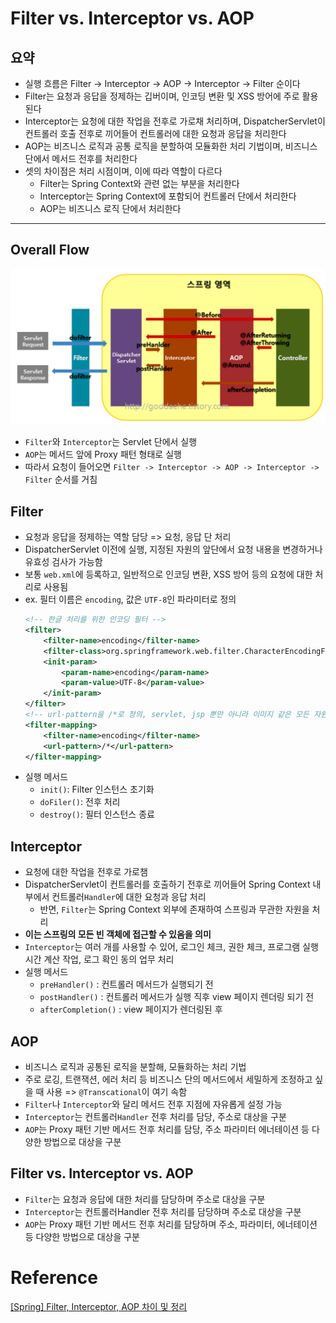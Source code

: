 # Filter vs. Interceptor vs. AOP

## 요약
- 실행 흐름은 Filter -> Interceptor -> AOP -> Interceptor -> Filter 순이다
- Filter는 요청과 응답을 정제하는 깁버이며, 인코딩 변환 및 XSS 방어에 주로 활용된다
- Interceptor는 요청에 대한 작업을 전후로 가로채 처리하며, DispatcherServlet이 컨트롤러 호출 전후로 끼어들어 컨트롤러에 대한 요청과 응답을 처리한다
- AOP는 비즈니스 로직과 공통 로직을 분할하여 모듈화한 처리 기법이며, 비즈니스 단에서 메서드 전후를 처리한다
- 셋의 차이점은 처리 시점이며, 이에 따라 역할이 다르다
  - Filter는 Spring Context와 관련 없는 부분을 처리한다
  - Interceptor는 Spring Context에 포함되어 컨트롤러 단에서 처리한다
  - AOP는 비즈니스 로직 단에서 처리한다

---

## Overall Flow
![img.png](img.png)
- `Filter`와 `Interceptor`는 Servlet 단에서 실행
- `AOP`는 메서드 앞에 Proxy 패턴 형태로 실행
- 따라서 요청이 들어오면 `Filter -> Interceptor -> AOP -> Interceptor -> Filter` 순서를 거침

## Filter
- 요청과 응답을 정제하는 역할 담당 => 요청, 응답 단 처리
- DispatcherServlet 이전에 실행, 지정된 자원의 앞단에서 요청 내용을 변경하거나 유효성 검사가 가능함
- 보통 `web.xml`에 등록하고, 일반적으로 인코딩 변환, XSS 방어 등의 요청에 대한 처리로 사용됨
- ex. 필터 이름은 `encoding`, 값은 `UTF-8`인 파라미터로 정의
  ```xml
  <!-- 한글 처리를 위한 인코딩 필터 -->
  <filter>
      <filter-name>encoding</filter-name>
      <filter-class>org.springframework.web.filter.CharacterEncodingFilter</filter-class>
      <init-param>
          <param-name>encoding</param-name>
          <param-value>UTF-8</param-value>
      </init-param>
  </filter>
  <!-- url-pattern을 /*로 정의, servlet, jsp 뿐만 아니라 이미지 같은 모든 자원 요청에도 호출 -->
  <filter-mapping>
      <filter-name>encoding</filter-name>
      <url-pattern>/*</url-pattern>
  </filter-mapping>
  ```
- 실행 메서드
  - `init()`: Filter 인스턴스 초기화
  - `doFiler()`: 전후 처리
  - `destroy()`: 필터 인스턴스 종료
  
## Interceptor
- 요청에 대한 작업을 전후로 가로챔
- DispatcherServlet이 컨트롤러를 호출하기 전후로 끼어들어 Spring Context 내부에서 컨트롤러`Handler`에 대한 요청과 응답 처리
  - 반면, `Filter`는 Spring Context 외부에 존재하여 스프링과 무관한 자원을 처리
- **이는 스프링의 모든 빈 객체에 접근할 수 있음을 의미**
- `Interceptor`는 여러 개를 사용할 수 있어, 로그인 체크, 권한 체크, 프로그램 실행 시간 계산 작업, 로그 확인 동의 업무 처리
- 실행 메서드
  - `preHandler()` : 컨트롤러 메서드가 실행되기 전
  - `postHandler()` : 컨트롤러 메서드가 실행 직후 view 페이지 렌더링 되기 전
  - `afterCompletion()` : view 페이지가 렌더링된 후

## AOP
- 비즈니스 로직과 공통된 로직을 분할해, 모듈화하는 처리 기법
- 주로 로깅, 트랜잭션, 에러 처리 등 비즈니스 단의 메서드에서 세밀하게 조정하고 싶을 때 사용 => `@Transcational`이 여기 속함
- `Filter`나 `Interceptor`와 달리 메서드 전후 지점에 자유롭게 설정 가능
- `Interceptor`는 컨트롤러`Handler` 전후 처리를 담당, 주소로 대상을 구분
- `AOP`는 Proxy 패턴 기반 메서드 전후 처리를 담당, 주소 파라미터 에너테이션 등 다양한 방법으로 대상을 구분

## Filter vs. Interceptor vs. AOP
- `Filter`는 요청과 응답에 대한 처리를 담당하며 주소로 대상을 구분
- `Interceptor`는 컨트롤러Handler 전후 처리를 담당하며 주소로 대상을 구분
- `AOP`는 Proxy 패턴 기반 메서드 전후 처리를 담당하며 주소, 파라미터, 에너테이션 등 다양한 방법으로 대상을 구분

# Reference
[[Spring] Filter, Interceptor, AOP 차이 및 정리](https://goddaehee.tistory.com/154)
